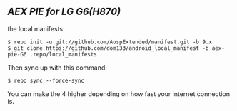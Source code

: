 _AEX PIE for LG G6(H870)_
---------------------------

the local manifests:

	$ repo init -u git://github.com/AospExtended/manifest.git -b 9.x
	$ git clone https://github.com/dom133/android_local_manifest -b aex-pie-G6 .repo/local_manifests

Then sync up with this command:

	$ repo sync --force-sync
	
You can make the 4 higher depending on how fast your internet connection is. 
